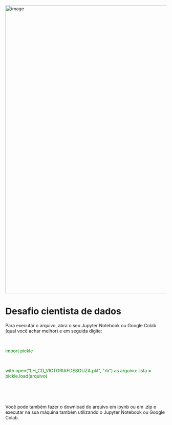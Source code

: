 <img width="1920" height="900" alt="image" src="https://github.com/user-attachments/assets/5d02fc41-5121-4e6b-a390-6e590c00d323" />


<h1>Desafio cientista de dados</h1>

<p>Para executar o arquivo, abra o seu Jupyter Notebook ou Google Colab (qual você achar melhor) e em seguida digite:</p> <br>
<p style=" color:green;">import pickle</p> <br>

<p style=" color:green;">with open("LH_CD_VICTORIAFDESOUZA.pkl", "rb") as arquivo:
    lista = pickle.load(arquivo)</p>
    <br>
    <br>
    <br>
    <p>Você pode também fazer o download do arquivo em ipynb ou em .zip e executar na sua máquina também utilizando o Jupyter Notebook ou Google Colab.</p>
